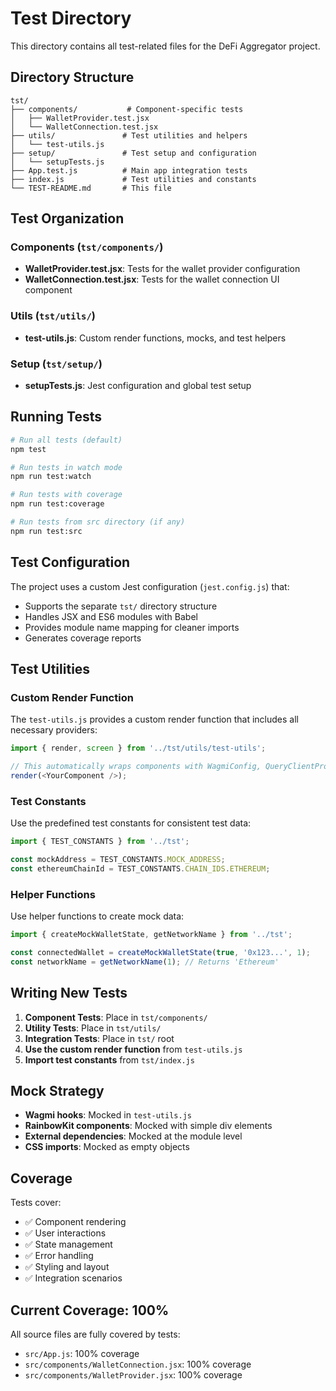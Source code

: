 # Test Directory

This directory contains all test-related files for the DeFi Aggregator project.

## Directory Structure

```
tst/
├── components/           # Component-specific tests
│   ├── WalletProvider.test.jsx
│   └── WalletConnection.test.jsx
├── utils/               # Test utilities and helpers
│   └── test-utils.js
├── setup/               # Test setup and configuration
│   └── setupTests.js
├── App.test.js          # Main app integration tests
├── index.js             # Test utilities and constants
└── TEST-README.md       # This file
```

## Test Organization

### Components (`tst/components/`)
- **WalletProvider.test.jsx**: Tests for the wallet provider configuration
- **WalletConnection.test.jsx**: Tests for the wallet connection UI component

### Utils (`tst/utils/`)
- **test-utils.js**: Custom render functions, mocks, and test helpers

### Setup (`tst/setup/`)
- **setupTests.js**: Jest configuration and global test setup

## Running Tests

```bash
# Run all tests (default)
npm test

# Run tests in watch mode
npm run test:watch

# Run tests with coverage
npm run test:coverage

# Run tests from src directory (if any)
npm run test:src
```

## Test Configuration

The project uses a custom Jest configuration (`jest.config.js`) that:
- Supports the separate `tst/` directory structure
- Handles JSX and ES6 modules with Babel
- Provides module name mapping for cleaner imports
- Generates coverage reports

## Test Utilities

### Custom Render Function
The `test-utils.js` provides a custom render function that includes all necessary providers:

```javascript
import { render, screen } from '../tst/utils/test-utils';

// This automatically wraps components with WagmiConfig, QueryClientProvider, and RainbowKitProvider
render(<YourComponent />);
```

### Test Constants
Use the predefined test constants for consistent test data:

```javascript
import { TEST_CONSTANTS } from '../tst';

const mockAddress = TEST_CONSTANTS.MOCK_ADDRESS;
const ethereumChainId = TEST_CONSTANTS.CHAIN_IDS.ETHEREUM;
```

### Helper Functions
Use helper functions to create mock data:

```javascript
import { createMockWalletState, getNetworkName } from '../tst';

const connectedWallet = createMockWalletState(true, '0x123...', 1);
const networkName = getNetworkName(1); // Returns 'Ethereum'
```

## Writing New Tests

1. **Component Tests**: Place in `tst/components/`
2. **Utility Tests**: Place in `tst/utils/`
3. **Integration Tests**: Place in `tst/` root
4. **Use the custom render function** from `test-utils.js`
5. **Import test constants** from `tst/index.js`

## Mock Strategy

- **Wagmi hooks**: Mocked in `test-utils.js`
- **RainbowKit components**: Mocked with simple div elements
- **External dependencies**: Mocked at the module level
- **CSS imports**: Mocked as empty objects

## Coverage

Tests cover:
- ✅ Component rendering
- ✅ User interactions
- ✅ State management
- ✅ Error handling
- ✅ Styling and layout
- ✅ Integration scenarios

## Current Coverage: 100%

All source files are fully covered by tests:
- `src/App.js`: 100% coverage
- `src/components/WalletConnection.jsx`: 100% coverage
- `src/components/WalletProvider.jsx`: 100% coverage 
